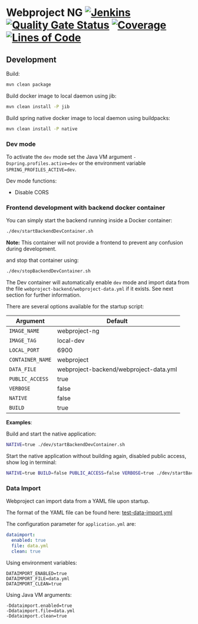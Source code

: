 # Webproject NG [![Jenkins](https://img.shields.io/jenkins/build?jobUrl=https%3A%2F%2Fjenkins.gmasil.de%2Fjob%2Fgithub-gmasil%2Fjob%2FWebproject-NG%2Fjob%2Fmaster%2F)](https://jenkins.gmasil.de/blue/organizations/jenkins/github-gmasil%2FWebproject-NG/branches) [![Quality Gate Status](https://sonar.gmasil.de/api/project_badges/measure?project=de.gmasil%3Awebproject-ng%3Abackend%3Amaster&metric=alert_status)](https://sonar.gmasil.de/dashboard?id=de.gmasil%3Awebproject-ng%3Amaster) [![Coverage](https://sonar.gmasil.de/api/project_badges/measure?project=de.gmasil%3Awebproject-ng%3Abackend%3Amaster&metric=coverage)](https://sonar.gmasil.de/dashboard?id=de.gmasil%3Awebproject-ng%3Amaster) [![Lines of Code](https://sonar.gmasil.de/api/project_badges/measure?project=de.gmasil%3Awebproject-ng%3Abackend%3Amaster&metric=ncloc)](https://sonar.gmasil.de/dashboard?id=de.gmasil%3Awebproject-ng%3Amaster)

## Development

Build:

```bash
mvn clean package
```

Build docker image to local daemon using jib:

```bash
mvn clean install -P jib
```

Build spring native docker image to local daemon using buildpacks:

```bash
mvn clean install -P native
```

### Dev mode

To activate the `dev` mode set the Java VM argument `-Dspring.profiles.active=dev` or the environment variable `SPRING_PROFILES_ACTIVE=dev`.

Dev mode functions:

- Disable CORS

### Frontend development with backend docker container

You can simply start the backend running inside a Docker container:

```bash
./dev/startBackendDevContainer.sh
```

**Note:** This container will not provide a frontend to prevent any confusion during development.

and stop that container using:

```bash
./dev/stopBackendDevContainer.sh
```

The Dev container will automatically enable `dev` mode and import data from the file `webproject-backend/webproject-data.yml` if it exists. See next section for further information.

There are several options available for the startup script:

| Argument         | Default                                |
| ---------------- | -------------------------------------- |
| `IMAGE_NAME`     | webproject-ng                          |
| `IMAGE_TAG`      | local-dev                              |
| `LOCAL_PORT`     | 6900                                   |
| `CONTAINER_NAME` | webproject                             |
| `DATA_FILE`      | webproject-backend/webproject-data.yml |
| `PUBLIC_ACCESS`  | true                                   |
| `VERBOSE`        | false                                  |
| `NATIVE`         | false                                  |
| `BUILD`          | true                                   |

**Examples**:

Build and start the native application:

```bash
NATIVE=true ./dev/startBackendDevContainer.sh
```

Start the native application without building again, disabled public access, show log in terminal:

```bash
NATIVE=true BUILD=false PUBLIC_ACCESS=false VERBOSE=true ./dev/startBackendDevContainer.sh
```

### Data Import

Webproject can import data from a YAML file upon startup.

The format of the YAML file can be found here: [test-data-import.yml](webproject-backend/src/test/resources/test-data-import.yml)

The configuration parameter for `application.yml` are:

```yml
dataimport:
  enabled: true
  file: data.yml
  clean: true
```

Using environment variables:

```properties
DATAIMPORT_ENABLED=true
DATAIMPORT_FILE=data.yml
DATAIMPORT_CLEAN=true
```

Using Java VM arguments:

```properties
-Ddataimport.enabled=true
-Ddataimport.file=data.yml
-Ddataimport.clean=true
```

